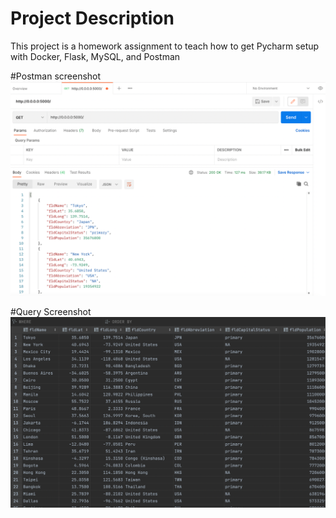 # Project Description
This project is a homework assignment to teach how to get Pycharm setup with Docker, Flask, MySQL, and Postman

#Postman screenshot
![Postman Output](screenshots/postman.png)

#Query Screenshot
![citiesData Table](screenshots/query.png)
